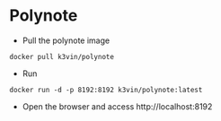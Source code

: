 # Polynote

* Pull the polynote image
```
docker pull k3vin/polynote
```

* Run
```
docker run -d -p 8192:8192 k3vin/polynote:latest
```

* Open the browser and access http://localhost:8192
